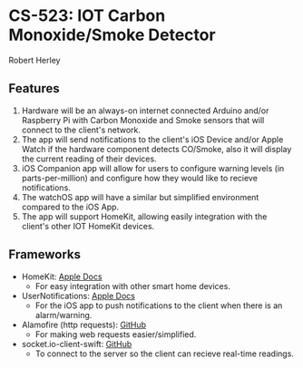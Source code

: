 # CS-523: IOT Carbon Monoxide/Smoke Detector
Robert Herley

## Features
1. Hardware will be an always-on internet connected Arduino and/or Raspberry Pi with Carbon Monoxide and Smoke sensors that will connect to the client's network.
2. The app will send notifications to the client's iOS Device and/or Apple Watch if the hardware component detects CO/Smoke, also it will display the current reading of their devices.
3. iOS Companion app will allow for users to configure warning levels (in parts-per-million) and configure how they would like to recieve notifications.
4. The watchOS app will have a similar but simplified environment compared to the iOS App.
5. The app will support HomeKit, allowing easily integration with the client's other IOT HomeKit devices.


## Frameworks

- HomeKit: [Apple Docs](https://developer.apple.com/documentation/homekit)
	- For easy integration with other smart home devices.
- UserNotifications: [Apple Docs](https://developer.apple.com/documentation/usernotifications)
	- For the iOS app to push notifications to the client when there is an alarm/warning.
- Alamofire (http requests): [GitHub](https://github.com/Alamofire/Alamofire)
	- For making web requests easier/simplified.
- socket.io-client-swift: [GitHub](https://github.com/socketio/socket.io-client-swift)
	- To connect to the server so the client can recieve real-time readings. 	

